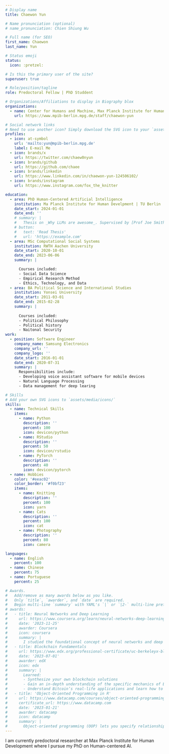 ```yaml
---
# Display name
title: Chaewon Yun

# Name pronunciation (optional)
# name_pronunciation: Chien Shiung Wu

# Full name (for SEO)
first_name: Chaewon
last_name: Yun

# Status emoji
status:
  icon: :pretzel:

# Is this the primary user of the site?
superuser: true

# Role/position/tagline
role: Predoctoral Fellow | PhD Studdent

# Organizations/Affiliations to display in Biography blox
organizations:
  - name: Center for Humans and Machine, Max Planck Institute for Human Development
    url: https://www.mpib-berlin.mpg.de/staff/chaewon-yun

# Social network links
# Need to use another icon? Simply download the SVG icon to your `assets/media/icons/` folder.
profiles:
  - icon: at-symbol
    url: 'mailto:yun@mpib-berlin.mpg.de'
    label: E-mail Me
  - icon: brands/x
    url: https://twitter.com/chaew0nyun
  - icon: brands/github
    url: https://github.com/chaee
  - icon: brands/linkedin
    url: https://www.linkedin.com/in/chaewon-yun-124506102/
  - icon: brands/instagram
    url: https://www.instagram.com/fox_the_knitter

education:
  - area: PhD Human-Centered Artificial Intelligence
    institution: Ma Planck Institute for Human Develpment | TU Berlin
    date_start: 2024-01-01
    date_end: ''
    # summary: |
    #   Thesis on _Why LLMs are awesome_. Supervised by [Prof Joe Smith](https://example.com). Presented papers at 5 IEEE conferences with the contributions being published in 2 Springer journals.
    # button:
    #   text: 'Read Thesis'
    #   url: 'https://example.com'
  - area: MSc Computational Social Systems
    institution: RWTH Aachen University
    date_start: 2020-10-01
    date_end: 2023-06-06
    summary: |

      Courses included:
      - Social Data Science
      - Empirical Research Method
      - Ethics, Technology, and Data
  - area: BA Political Science and International Studies
    institution: Yonsei University
    date_start: 2011-03-01
    date_end: 2015-02-28
    summary: |
      
      Courses included:
      - Political Philosophy
      - Political history
      - Naitonal Security
work:
  - position: Software Engineer
    company_name: Samsung Electronics
    company_url: ''
    company_logo: ''
    date_start: 2016-01-01
    date_end: 2020-07-31
    summary: |
      Responsibilities include:
      - Developing voice assistant software for mobile devices
      - Natural Language Processing
      - Data management for deep learing

# Skills
# Add your own SVG icons to `assets/media/icons/`
skills:
  - name: Technical Skills
    items:
      - name: Python
        description: ''
        percent: 100
        icon: devicon/python
      - name: RStudio
        description: ''
        percent: 50
        icon: devicon/rstudio
      - name: PyTorch
        description: ''
        percent: 40
        icon: devicon/pytorch
  - name: Hobbies
    color: '#eeac02'
    color_border: '#f0bf23'
    items:
      - name: Knitting
        description: ''
        percent: 100
        icon: yarn
      - name: Cats
        description: ''
        percent: 100
        icon: cat
      - name: Photography
        description: ''
        percent: 80
        icon: camera

languages:
  - name: English
    percent: 100
  - name: Chinese
    percent: 75
  - name: Portuguese
    percent: 25

# Awards.
#   Add/remove as many awards below as you like.
#   Only `title`, `awarder`, and `date` are required.
#   Begin multi-line `summary` with YAML's `|` or `|2-` multi-line prefix and indent 2 spaces below.
# awards:
#   - title: Neural Networks and Deep Learning
#     url: https://www.coursera.org/learn/neural-networks-deep-learning
#     date: '2023-11-25'
#     awarder: Coursera
#     icon: coursera
#     summary: |
#       I studied the foundational concept of neural networks and deep learning. By the end, I was familiar with the significant technological trends driving the rise of deep learning; build, train, and apply fully connected deep neural networks; implement efficient (vectorized) neural networks; identify key parameters in a neural network’s architecture; and apply deep learning to your own applications.
#   - title: Blockchain Fundamentals
#     url: https://www.edx.org/professional-certificate/uc-berkeleyx-blockchain-fundamentals
#     date: '2023-07-01'
#     awarder: edX
#     icon: edx
#     summary: |
#       Learned:
#       - Synthesize your own blockchain solutions
#       - Gain an in-depth understanding of the specific mechanics of Bitcoin
#       - Understand Bitcoin’s real-life applications and learn how to attack and destroy Bitcoin, Ethereum, smart contracts and Dapps, and alternatives to Bitcoin’s Proof-of-Work consensus algorithm
#   - title: 'Object-Oriented Programming in R'
#     url: https://www.datacamp.com/courses/object-oriented-programming-with-s3-and-r6-in-r
#     certificate_url: https://www.datacamp.com
#     date: '2023-01-21'
#     awarder: datacamp
#     icon: datacamp
#     summary: |
#       Object-oriented programming (OOP) lets you specify relationships between functions and the objects that they can act on, helping you manage complexity in your code. This is an intermediate level course, providing an introduction to OOP, using the S3 and R6 systems. S3 is a great day-to-day R programming tool that simplifies some of the functions that you write. R6 is especially useful for industry-specific analyses, working with web APIs, and building GUIs.
---
```


I am currently predoctoral researcher at Max Planck Institute for Human Development where I pursue my PhD on Human-centered AI.